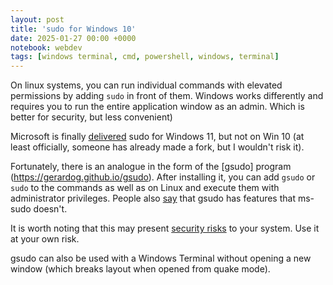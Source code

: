 ```yaml
---
layout: post
title: 'sudo for Windows 10'
date: 2025-01-27 00:00 +0000
notebook: webdev
tags: [windows terminal, cmd, powershell, windows, terminal]
---
```

On linux systems, you can run individual commands with elevated permissions by adding `sudo` in front of them. Windows works differently and requires you to run the entire application window as an admin. Which is better for security, but less convenient)

Microsoft is finally [delivered](https://devblogs.microsoft.com/commandline/introducing-sudo-for-windows) sudo for Windows 11, but not on Win 10 (at least officially, someone has already made a fork, but I wouldn't risk it).

Fortunately, there is an analogue in the form of the [gsudo] program (https://gerardog.github.io/gsudo). After installing it, you can add `gsudo` or `sudo` to the commands as well as on Linux and execute them with administrator privileges. People also [say](https://github.com/gerardog/gsudo/discussions/331#discussioncomment-11367503) that gsudo has features that ms-sudo doesn't.

It is worth noting that this may present [security risks](https://github.com/gerardog/gsudo/security ) to your system. Use it at your own risk.

gsudo can also be used with a Windows Terminal without opening a new window (which breaks layout when opened from quake mode).